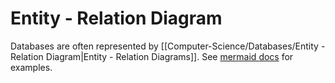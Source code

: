 # Entity - Relation Diagram
Databases are often represented by [[Computer-Science/Databases/Entity - Relation Diagram|Entity - Relation Diagrams]].
See [mermaid docs](https://mermaid.js.org/syntax/entityRelationshipDiagram.html#syntax) for examples.